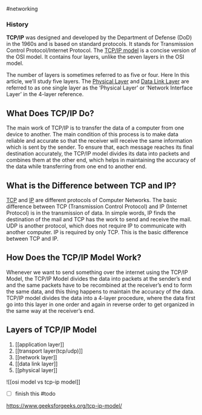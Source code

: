 #networking 

### History
****TCP/IP**** was designed and developed by the Department of Defense (DoD) in the 1960s and is based on standard protocols. It stands for Transmission Control Protocol/Internet Protocol. The [TCP/IP model](https://www.geeksforgeeks.org/tcp-ip-model/) is a concise version of the OSI model. It contains four layers, unlike the seven layers in the OSI model.

The number of layers is sometimes referred to as five or four. Here In this article, we’ll study five layers. The [Physical Layer](https://www.geeksforgeeks.org/physical-layer-in-osi-model/) and [Data Link Layer](https://www.geeksforgeeks.org/data-link-layer/) are referred to as one single layer as the ‘Physical Layer’ or ‘Network Interface Layer’ in the 4-layer reference.

## What Does TCP/IP Do?

The main work of TCP/IP is to transfer the data of a computer from one device to another. The main condition of this process is to make data reliable and accurate so that the receiver will receive the same information which is sent by the sender. To ensure that, each message reaches its final destination accurately, the TCP/IP model divides its data into packets and combines them at the other end, which helps in maintaining the accuracy of the data while transferring from one end to another end.

## What is the Difference between TCP and IP?

[TCP](https://www.geeksforgeeks.org/what-is-transmission-control-protocol-tcp/) and [IP](https://www.geeksforgeeks.org/what-is-an-ip-address/) are different protocols of Computer Networks. The basic difference between TCP (Transmission Control Protocol) and IP (Internet Protocol) is in the transmission of data. In simple words, IP finds the destination of the mail and TCP has the work to send and receive the mail. UDP is another protocol, which does not require IP to communicate with another computer. IP is required by only TCP. This is the basic difference between TCP and IP.

## How Does the TCP/IP Model Work?

Whenever we want to send something over the internet using the TCP/IP Model, the TCP/IP Model divides the data into packets at the sender’s end and the same packets have to be recombined at the receiver’s end to form the same data, and this thing happens to maintain the accuracy of the data. TCP/IP model divides the data into a 4-layer procedure, where the data first go into this layer in one order and again in reverse order to get organized in the same way at the receiver’s end.

## Layers of TCP/IP Model

1. [[application layer]]
2. [[transport layer(tcp/udp)]]
3. [[network layer]]
4. [[data link layer]]
5. [[physical layer]]

![[osi model vs tcp-ip model]]






- [ ] finish this #todo

https://www.geeksforgeeks.org/tcp-ip-model/
